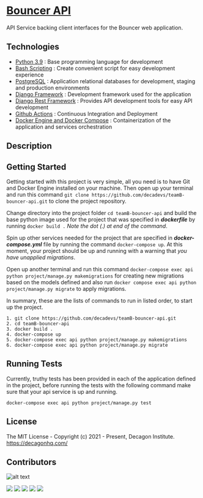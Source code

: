 # [Bouncer API](https://github.com/decadevs/teamB-bouncer-api.git)

API Service backing client interfaces for the Bouncer web application.

## Technologies

* [Python 3.9](https://python.org) : Base programming language for development
* [Bash Scripting](https://www.codecademy.com/learn/learn-the-command-line/modules/bash-scripting) : Create convenient script for easy development experience
* [PostgreSQL](https://www.postgresql.org/) : Application relational databases for development, staging and production environments
* [Django Framework](https://www.djangoproject.com/) : Development framework used for the application
* [Django Rest Framework](https://www.django-rest-framework.org/) : Provides API development tools for easy API development
* [Github Actions](https://docs.github.com/en/free-pro-team@latest/actions) : Continuous Integration and Deployment
* [Docker Engine and Docker Compose](https://www.docker.com/) : Containerization of the application and services orchestration

## Description


## Getting Started

Getting started with this project is very simple, all you need is to have Git and Docker Engine installed on your machine. Then open up your terminal and run this command `git clone https://github.com/decadevs/teamB-bouncer-api.git` to clone the project repository.

Change directory into the project folder `cd teamB-bouncer-api` and build the base python image used for the project that was specified in ***dockerfile*** by running ` docker build . ` *Note the dot (.) at end of the command*.

Spin up other services needed for the project that are specified in ***docker-compose.yml*** file by running the command `docker-compose up`. At this moment, your project should be up and running with a warning that *you have unapplied migrations*.

Open up another terminal and run this command `docker-compose exec api python project/manage.py makemigrations` for creating new migrations based on the models defined and also run `docker compose exec api python project/manage.py migrate` to apply migrations.

In summary, these are the lists of commands to run in listed order, to start up the project.

```docker
1. git clone https://github.com/decadevs/teamB-bouncer-api.git
2. cd teamB-bouncer-api
3. docker build .
4. docker-compose up
5. docker-compose exec api python project/manage.py makemigrations
6. docker-compose exec api python project/manage.py migrate
```

## Running Tests

Currently, truthy tests has been provided in each of the application defined in the project, before running the tests with the following command make sure that your api service is up and running.

```docker
docker-compose exec api python project/manage.py test
```

## License

The MIT License - Copyright (c) 2021 - Present, Decagon Institute. https://decagonhq.com/

## Contributors
![alt text](https://github.com/Rafiatu.png)
<!-- [![](https://github.com/Rafiatu.png)](https://github.com/Rafiatu) -->
[![](https://github.com/sunday-ucheawaji.png)](https://github.com/sunday-ucheawaji)
[![](https://github.com/folukeakpobasa.png)](https://github.com/folukeakpobasa)
[![](https://github.com/olawale-kareem.png)](https://github.com/olawale-kareem)
[![](https://github.com/Moshood-Wale.png)](https://github.com/Moshood-Wale)
[![](https://github.com/iamJibs.png)](https://github.com/iamJibs)
